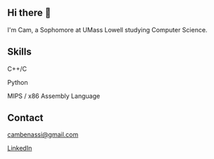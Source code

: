 ## Hi there 👋

I'm Cam, a Sophomore at UMass Lowell studying Computer Science.

## Skills
C++/C

Python

MIPS / x86 Assembly Language

## Contact
cambenassi@gmail.com

[LinkedIn](https://www.linkedin.com/in/cameron-benassi-5750861a4/)

